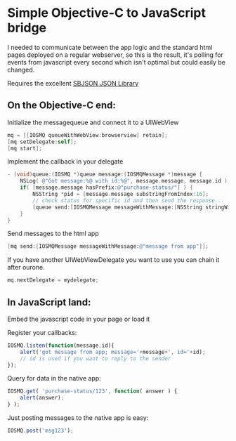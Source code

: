 Simple Objective-C to JavaScript bridge
=======================================

I needed to communicate between the app logic and the standard html pages deployed on a regular webserver, so this is the result, it's polling for events from javascript every second which isn't optimal but could easily be changed.

Requires the excellent [SBJSON JSON Library](http://stig.github.com/json-framework/)

On the Objective-C end:
-----------------------

Initialize the messagequeue and connect it to a UIWebView 

```Objective-C
mq = [[IOSMQ queueWithWebView:browserview] retain];
[mq setDelegate:self];
[mq start];
```

Implement the callback in your delegate

```Objective-C
- (void)queue:(IOSMQ *)queue message:(IOSMQMessage *)message {
    NSLog( @"Got message:%@ with id:%@", message.message, message.id );
    if( [message.message hasPrefix:@"purchase-status/"] ) {
        NSString *pid = [message.message substringFromIndex:16];
        // check status for specific id and then send the response...
        [queue send:[IOSMQMessage messageWithMessage:[NSString stringWithFormat:@"reply data from app (pid=%@)", pid] withID:message.id]];
    }
}
```

Send messages to the html app

```Objective-C
[mq send:[IOSMQMessage messageWithMessage:@"message from app"]];
````

If you have another UIWebViewDelegate you want to use you can chain it after ourone.

```Objective-C
mq.nextDelegate = mydelegate;
```

In JavaScript land:
-------------------

Embed the javascript code in your page or load it

Register your callbacks:

```JavaScript
IOSMQ.listen(function(message,id){
	alert('got message from app; message='+message+', id='+id);
	// id is used if you want to reply to the sender
});
```

Query for data in the native app:

```JavaScript
IOSMQ.get( 'purchase-status/123', function( answer ) {
	alert(answer);
} );
```

Just posting messages to the native app is easy:

```JavaScript
IOSMQ.post('msg123');
```







